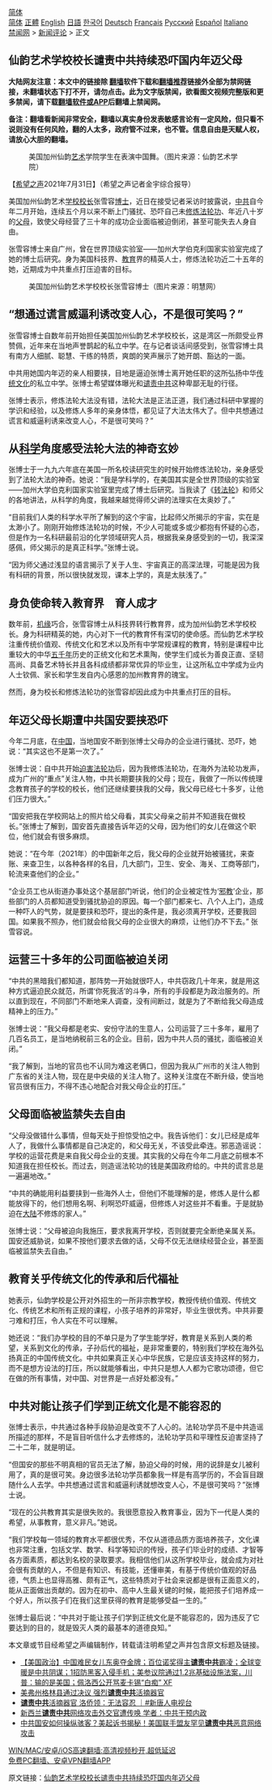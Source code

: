  <!-- 面包屑导航 --> <div class="breadcrumb"><!-- GTranslate: https://gtranslate.io/ -->  <div class="switcher notranslate">  <div class="selected">  <a href="#" onclick="return false;"> 简体</a>  </div>  <div class="option">  <a href="https://www.bannedbook.org" onclick="doGTranslate('zh-CN|zh-CN');jQuery('div.switcher div.selected a').html(jQuery(this).html());return false;" title="简体中文" class="nturl selected"> 简体</a>  <a href="https://www.bannedbook.org/zh-tw/" onclick="doGTranslate('zh-CN|zh-TW');jQuery('div.switcher div.selected a').html(jQuery(this).html());return false;" title="繁體中文" class="nturl"> 正體</a>  <a href="https://www.bannedbook.org/en/" onclick="doGTranslate('zh-CN|en');jQuery('div.switcher div.selected a').html(jQuery(this).html());return false;" title="English" class="nturl"> English</a>  <a href="https://www.bannedbook.org/ja/" onclick="doGTranslate('zh-CN|ja');jQuery('div.switcher div.selected a').html(jQuery(this).html());return false;" title="日本語" class="nturl"> 日語</a>  <a href="https://www.bannedbook.org/ko/" onclick="doGTranslate('zh-CN|ko');jQuery('div.switcher div.selected a').html(jQuery(this).html());return false;" title="한국어" class="nturl"> 한국어</a>  <a href="https://www.bannedbook.org/de/" onclick="doGTranslate('zh-CN|de');jQuery('div.switcher div.selected a').html(jQuery(this).html());return false;" title="Deutsch" class="nturl"> Deutsch</a>  <a href="https://www.bannedbook.org/fr/" onclick="doGTranslate('zh-CN|fr');jQuery('div.switcher div.selected a').html(jQuery(this).html());return false;" title="Français" class="nturl"> Français</a>  <a href="https://www.bannedbook.org/ru/" onclick="doGTranslate('zh-CN|ru');jQuery('div.switcher div.selected a').html(jQuery(this).html());return false;" title="Русский" class="nturl"> Русский</a>  <a href="https://www.bannedbook.org/es/" onclick="doGTranslate('zh-CN|es');jQuery('div.switcher div.selected a').html(jQuery(this).html());return false;" title="Español" class="nturl"> Español</a>  <a href="https://www.bannedbook.org/it/" onclick="doGTranslate('zh-CN|it');jQuery('div.switcher div.selected a').html(jQuery(this).html());return false;" title="Italiano" class="nturl"> Italiano</a>  </div>  </div>      <div class='breadcrumb-sub'><!-- Breadcrumb NavXT 6.3.0 --> <a href="https://www.bannedbook.org/" class="home">禁闻网</a> &gt; <a href="https://www.bannedbook.org/bnews/comments/" class="category">新闻评论</a> &gt; 正文</div></div><h2>仙韵艺术学校校长谴责中共持续恐吓国内年迈父母</h2> <p class="notice"><b>大陆网友注意：本文中的链接除 <a href="https://github.com/bannedbook/fanqiang" >翻墙</a>软件下载和<a href="https://github.com/killgcd/justmysocks/blob/master/README.md">翻墙推荐</a>链接外全部为禁网链接，未翻墙状态下打不开，请勿点击。此为文字版禁闻，欲看图文视频完整版和更多禁闻，请下载<a href="https://github.com/bannedbook/fanqiang">翻墙软件或APP</a>后翻墙上禁闻网。</p><p>备注：翻墙看新闻非常安全，翻墙以真实身份发表敏感言论有一定风险，但只看不说则没有任何风险，翻的人太多，政府管不过来，也不管。信息自由是天赋人权，请放心大胆的翻墙。</b></p>  <div class="entry"> <figure><figcaption>美国加州仙韵<a href="https://www.bannedbook.org/bnews/tag/%e8%89%ba%e6%9c%af/" class="st_tag internal_tag" rel="tag" title="标签 艺术 下的日志">艺术</a>学院学生在表演中国舞。（图片来源：仙韵艺术学院）</figcaption></figure> <p>【<span class='wp_keywordlink_affiliate'><a href="https://www.soundofhope.org" title="希望之声" target="_blank">希望之声</a></span>2021年7月31日】（希望之声记者金宇综合报导）</p> <p>美国加州仙韵艺术<a href="https://www.bannedbook.org/bnews/tag/%e5%ad%a6%e6%a0%a1/" class="st_tag internal_tag" rel="tag" title="标签 学校 下的日志">学校</a><a href="https://www.bannedbook.org/bnews/tag/%E6%A0%A1%E9%95%BF/" class="st_tag internal_tag" rel="tag" title="标签 校长 下的日志">校长</a>张雪容<a href="https://www.bannedbook.org/bnews/tag/%E5%8D%9A%E5%A3%AB/" class="st_tag internal_tag" rel="tag" title="标签 博士 下的日志">博士</a>，近日在接受记者采访时披露说，<a href="https://www.bannedbook.org/bnews/tag/%e4%b8%ad%e5%85%b1/" class="st_tag internal_tag" rel="tag" title="标签 中共 下的日志">中共</a>自今年二月开始，连续五个月以来不断上门骚扰、恐吓自己未<span class='wp_keywordlink'><a href="https://www.qi-gong.me/" title="气功修炼网" target="_blank">修炼</a></span><a href="https://www.bannedbook.org/bnews/tag/%e6%b3%95%e8%bd%ae%e5%8a%9f/" class="st_tag internal_tag" rel="tag" title="标签 法轮功 下的日志">法轮功</a>、年近八十岁的<a href="https://www.bannedbook.org/bnews/tag/%e7%88%b6%e6%af%8d/" class="st_tag internal_tag" rel="tag" title="标签 父母 下的日志">父母</a>，致使父母经营了三十年的成功企业面临被迫倒闭，甚至可能失去人身自由。</p> <p>张雪容博士来自广州，曾在世界顶级实验室——加州大学伯克利国家实验室完成了她的博士后研究。身为美国科技界、<a href="https://www.bannedbook.org/bnews/tag/%e6%95%99%e8%82%b2/" class="st_tag internal_tag" rel="tag" title="标签 教育 下的日志">教育</a>界的精英人士，修炼法轮功近二十五年的她，近期成为中共重点打压迫害的目标。</p> <figure><figcaption>美国加州仙韵艺术学校校长张雪容博士（图片来源：明慧网）</figcaption></figure> <h2>“想通过谎言威逼利诱改变人心，不是很可笑吗？”</h2> <p>张雪容博士自数年前开始担任美国加州仙韵艺术学校校长，这是湾区一所颇受业界赞佩，近年来在当地声誉鹊起的私立中学。在与记者谈话间感受到，张雪容博士具有南方人细腻、聪慧、干练的特质，爽朗的笑声展示了她开朗、豁达的一面。</p> <p>中共用她国内年迈的亲人相要挟，目地是逼迫张博士离开她任职的这所弘扬中华<span class='wp_keywordlink_affiliate'><a href="https://www.bannedbook.org/bnews/tculture/" title="传统文化" target="_blank">传统文化</a></span>的私立中学。张博士希望媒体曝光和<a href="https://www.bannedbook.org/bnews/tag/%E8%B0%B4%E8%B4%A3%E4%B8%AD%E5%85%B1/" class="st_tag internal_tag" rel="tag" title="标签 谴责中共 下的日志">谴责中共</a>这种卑鄙无耻的行径。</p> <p>张博士表示，修炼法轮大法没有错，法轮大法是正法正道，我们通过科研中掌握的学识和经验，以及修炼人多年的亲身体悟，都见证了大法太伟大了。但中共想通过谎言和威逼利诱来改变人心，不是很可笑吗？”</p> <h2>从<span class='wp_keywordlink'><a href="https://www.bannedbook.org/forum11/topic309.html" title="禁片：“科学”的棍子" target="_blank">科学</a></span>角度感受法轮大法的神奇玄妙</h2> <p>张博士于一九九六年底在美国一所名校读研究生的时候开始修炼法轮功，亲身感受到了法轮大法的神奇。她说：“我是学科学的，在美国其实是全世界顶级的实验室——加州大学伯克利国家实验室里完成了博士后研究。当我读了《<span class='wp_keywordlink'><a href="https://gb.falundafa.org/chigb/zfl.htm" title="《转法轮》" target="_blank">转法轮</a></span>》和师父的各地讲法，从科学的角度，我越来越觉得师父讲的法理实在太奥妙了。”</p> <p>“目前我们人类的科学水平所了解到的这个宇宙，比起师父所揭示的宇宙，实在是太渺小了。刚刚开始修炼法轮功的时候，不少人可能或多或少都抱有怀疑的心态，但是作为一名科研最前沿的化学领域研究人员，根据我亲身感受到的一切，我深深感佩，师父揭示的是真正科学。”张博士说。</p>  <p>“因为师父通过浅显的语言揭示了关于人生、宇宙真正的高深法理，可能是因为我有科研的背景，所以很快就发现，课本上学的，真是太肤浅了。”</p> <h2>身负使命转入教育界　育人成才</h2> <p>数年前，<span class='wp_keywordlink'><a href="https://www.bannedbook.org/forum11/topic248.html" title="禁片：情为何物？生死相许？自由电影《机缘》下载、在线观看" target="_blank">机缘</a></span>巧合，张雪容博士从科技界转行教育界，成为加州仙韵艺术学校校长。身为科研精英的她，内心对下一代的教育怀有深切的使命感。而仙韵艺术学校注重传统价值观、传统文化和艺术以及所有中学常规课程的教育，特别是课程中比重较大的中华<span class='wp_keywordlink'><a href="https://www.bannedbook.org/forum24/topic769.html" title="上下五千年历史真貌" target="_blank">五千年</a></span>历史的正统文化和艺术熏陶，使学生们成长为善良正直、坚韧高尚、具备艺术特长并且各科成绩都非常优异的毕业生，让这所私立中学成为业内人士钦佩、家长和学生发自内心感恩的加州教育界的瑰宝。</p> <p>然而，身为校长和修炼法轮功的张雪容却因此成为中共重点打压的目标。</p> <h2>年迈父母长期遭中共国安要挟恐吓</h2> <p>今年二月底，在<span class='wp_keywordlink_affiliate'><a href="https://www.bannedbook.org/" title="中国" target="_blank">中国</a></span>，当地国安不断到张博士父母办的企业进行骚扰、恐吓，她说：“其实这也不是第一次了。”</p> <p>张博士说：自中共开始<span class='wp_keywordlink'><a href="https://www.bannedbook.org/forum11/topic278.html" title="评江泽民与中共相互利用迫害法轮功" target="_blank">迫害法轮功</a></span>后，因为我修炼法轮功，在海外为法轮功发声，成为广州的“重点”关注人物，中共长期要挟我的父母；现在，我做了一所以传统理念教育孩子的学校的校长，他们还继续要挟我的父母，我父母已经七十多岁，让他们压力很大。”</p> <p>“国安把我在学校网站上的照片给父母看，其实父母亲之前并不知道我在做校长。”张博士了解到，国安首先直接告诉年迈的父母，因为他们的女儿在做这个职位，他们就会有很多麻烦。</p> <p>她说：“在今年（2021年）的中国新年之后，我父母的企业就开始被骚扰，来查账、来查卫生，以各种各样的名目，几大部门，卫生、安全、海关、工商等部门，轮流来查他们的企业。”</p> <p>“企业员工也从街道办事处这个基层部门听说，他们的企业被定性为‘<span class='wp_keywordlink'><a href="https://www.bannedbook.org/forum11/topic281.html" title="禁片：评中国共产党的邪教本质" target="_blank">邪教</a></span>’企业，那些部门的人员都知道受到骚扰胁迫的原因。每一个部门都来七、八个人上门，造成一种吓人的气势，就是要挟和恐吓，提出的条件是，我必须离开学校，还要我回国。如果我不照办，他们就会给我父母的企业很大的麻烦，让他们办不下去。” 张雪容说。</p>  <h2>运营三十多年的公司面临被迫关闭</h2> <p>“中共的黑暗我们都知道，那阵势一开始就很吓人，中共窃政几十年来，就是用这种方式逼迫民众就范，所谓‘你死我活’的斗争，所有的手段都是为政治服务的。所以直到现在，不同部门不断地来人调查，没有间断过，就是为了不断给我父母造成精神上的压力。”</p> <p>张博士说：“我父母都是老实、安份守法的生意人，公司运营了三十多年，雇用了几百名员工，是当地纳税前三名的企业。目前，因为中共人员的骚扰，面临被迫关闭。”</p> <p>“我了解到，当地的官员也不认同为难这老俩口，但因为我从广州市的关注人物到广东省的关注人物，现在是中央级的关注人物了。这种关注度在不断升级，使当地官员很有压力，不得不违心地配合对我父母企业的打压。”</p> <h2>父母面临被监禁失去自由</h2> <p>“父母没做错什么事情，但每天处于担惊受怕之中。我告诉他们：女儿已经是成年人了，我做什么事情都是自己决定的，和父母无关，不该受此牵连。邪恶造谣说：学校的运营花费是来自我父母企业的支援。其实我的父母在今年二月底之前根本不知道我在担任校长。而过去，则造谣法轮功的钱是美国政府给的。中共的谎言总是一遍遍地改。”</p> <p>“中共的确能用利益要挟到一些海外人士，但他们不能理解的是，修炼人是什么都能放得下的，他们想用名啊、利啊恐吓威逼，但修炼人对这些并不看重。于是就胁迫在<span class='wp_keywordlink_affiliate'><a href="https://www.bannedbook.org/" title="大陆" target="_blank">大陆</a></span>不修炼的家人。”</p> <p>张博士说：“父母被迫向我施压，要求我离开学校，否则就要完全断绝亲属关系。国安还威胁说，如果不按他们要求去做的话，父母不仅无法继续经营企业，甚至面临被监禁失去自由。”</p> <h2>教育关乎传统文化的传承和后代福祉</h2> <p>她表示，仙韵学校是公开对外招生的一所非宗教学校，教授传统价值观、传统文化、传统艺术和所有正规的课程，小孩子培养的非常好，毕业生很优秀。中共非要刁难和打压，令人实在不可以理解。</p> <p>她还说：“我们办学校的目的不单只是为了学生能学好，教育是关系到人类的希望，关系到文化的传承，子孙后代的福祉，是非常重要的，特别我们学校在海外弘扬真正的中国传统文化。中共如果真正关心中华民族，它是应该支持这样的努力，而不是想方设法的打压，所以就能够看出，中共只是想人人都为它歌功颂德，但它在做的所有事情，对中国、对世界是一点好处都没有。”</p>  <h2>中共对能让孩子们学到正统文化是不能容忍的</h2> <p>张博士表示，中共通过各种手段胁迫是改变不了人心的。法轮功学员不是中共造谣所描述的那样，不是盲目听信什么才去修炼的，法轮功学员和平理性反迫害坚持了二十二年，就是明证。</p> <p>“但国安的那些不明真相的官员无法了解，胁迫父母的时候，用的说辞是女儿被利用了，真的是很可笑。身边很多法轮功学员都象我一样是有高学历的，不会盲目跟随什么人去学。中共想通过谎言和威逼利诱就想改变人心，不是很可笑吗？”张博士说。</p> <p>“现在的公共教育其实是很失败的。我很愿意投入教育事业，因为下一代是人类的希望，从事教育，意义非凡。”她说。</p> <p>“我们学校每一领域的教育水平都很优秀，不仅从道德品质方面培养孩子，文化课也非常注重，包括文学、数学、科学等知识的传授，孩子们毕业时的成绩、才智等各方面素质，都达到名校的录取要求。我相信他们从这所学校毕业，就会成为对社会很有贡献的人，不但是有知识、有技能，还懂审美，有基于传统价值观的好品德，气质上也显得高雅、颇有正气，这些特质对于社会来说都是很有正面意义的，能从正面做出贡献的。因为在初中、高中人生最关键的时候，能把孩子们培养成一个好人，所以孩子们在我们这里获得的教育是能够受益一生的。”</p> <p>张博士最后说：“中共对于能让孩子们学到正统文化是不能容忍的，因为违反了它要达到的目的，就是毁灭人类的最基本的道德良知。”</p> <p>本文章或节目经希望之声编辑制作，转载请注明希望之声并包含原文标题及链接。 </p> <ul class='op-related-articles' title='相关阅读'> <li><a href='https://www.bannedbook.org/bnews/bannedvideo/20210731/1597372.html' target='_blank'>【美国政治】中国难民女儿东奥夺金牌；百位诺奖得主<b>谴责中共</b>霸凌；全球变暖是中共阴谋；1招防黑客入侵手机；美参议院通过1.2兆基础设施法案，川普：输的是美国；佩洛西公开骂麦卡锡“白痴” XF</a></li> <li><a href='https://www.bannedbook.org/bnews/comments/20210728/1595516.html' target='_blank'>美弗州格林县通过决议 强烈<b>谴责中共</b>活摘器官</a></li> <li><a href='https://www.bannedbook.org/bnews/bannedvideo/20210722/1592167.html' target='_blank'><b>谴责中共</b>活摘器官 洛侨领：无法容忍 ｜#新唐人电视台</a></li> <li><a href='https://www.bannedbook.org/bnews/comments/20210722/1592159.html' target='_blank'>新西兰<b>谴责中共</b>网络攻击外交官遭传唤 学者：中共干预内政</a></li> <li><a href='https://www.bannedbook.org/bnews/bannedvideo/20210722/1591885.html' target='_blank'>中共国安如何操纵骇客？美起诉书揭秘！美国联手盟友罕见<b>谴责中共</b>恶意网络攻击</a></li> </ul> <p class="texttj"> <a href="https://github.com/bannedbook/fanqiang/wiki/V2ray%E6%9C%BA%E5%9C%BA" target="_blank">WIN/MAC/安卓/iOS高速翻墙:高清视频秒开,超低延迟</a><br/> <a href="https://github.com/bannedbook/fanqiang/wiki/%E7%A6%81%E9%97%BB%E7%BD%91%E5%AE%89%E5%8D%93%E7%BF%BB%E5%A2%99%E6%96%B0%E9%97%BBAPP" target="_blank">免费PC翻墙、安卓VPN翻墙APP</a></p><p>原文链接：<a class="src_link"  href="https://www.soundofhope.org/post/530933" target="_blank">仙韵艺术学校校长谴责中共持续恐吓国内年迈父母</a></p> <a name='sharetosocial'></a>  <div style="margin-bottom:5px;padding-bottom:5px;clear:both"> <div id="archive-pix-1" class="banner-ads"> <!-- AuctionX Display platform tag START --> <div id="26318x728x90x621x_ADSLOT2" clicktrack="%%CLICK_URL_ESC%%"></div> <!-- AuctionX Display platform tag END --> </div> <div id="archive-pix-2" class="banner-ads"> <!-- AuctionX Display platform tag START --> <div id="26315x300x250x621x_ADSLOT2" clicktrack="%%CLICK_URL_ESC%%"></div> <!-- AuctionX Display platform tag END --> </div> </div>  <div id="archive-pix-1" class="banner-ads"> <!-- AuctionX Display platform tag START --> <div id="26318x728x90x621x_ADSLOT3" clicktrack="%%CLICK_URL_ESC%%"></div> <!-- AuctionX Display platform tag END --> </div> </div><!--END ENTRY--> 